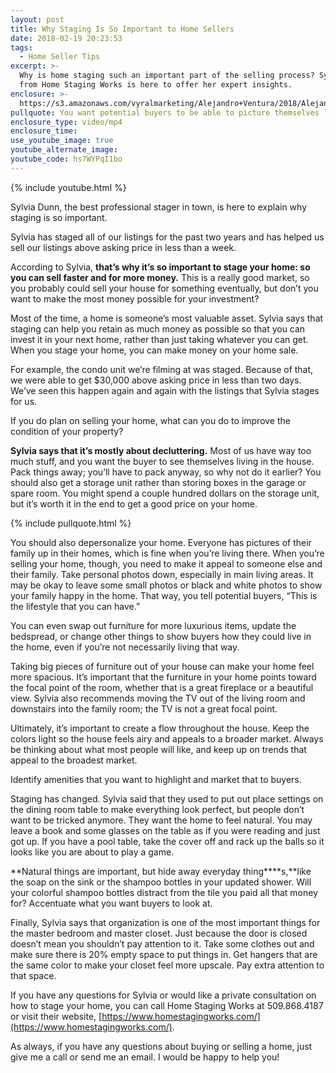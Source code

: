 ```yaml
---
layout: post
title: Why Staging Is So Important to Home Sellers
date: 2018-02-19 20:23:53
tags:
  - Home Seller Tips
excerpt: >-
  Why is home staging such an important part of the selling process? Sylvia Dunn
  from Home Staging Works is here to offer her expert insights.
enclosure: >-
  https://s3.amazonaws.com/vyralmarketing/Alejandro+Ventura/2018/Alejandro+Ventura+Real+Estate-+Staging+Tips.mp4
pullquote: You want potential buyers to be able to picture themselves living in the home.
enclosure_type: video/mp4
enclosure_time:
use_youtube_image: true
youtube_alternate_image:
youtube_code: hs7WYPqI1bo
---
```


{% include youtube.html %}

Sylvia Dunn, the best professional stager in town, is here to explain why staging is so important.&nbsp;

Sylvia has staged all of our listings for the past two years and has helped us sell our listings above asking price in less than a week.&nbsp;

According to Sylvia, **that’s why it’s so important to stage your home: so you can sell faster and for more money.** This is a really good market, so you probably could sell your house for something eventually, but don’t you want to make the most money possible for your investment?&nbsp;

Most of the time, a home is someone’s most valuable asset. Sylvia says that staging can help you retain as much money as possible so that you can invest it in your next home, rather than just taking whatever you can get. When you stage your home, you can make money on your home sale.&nbsp;

For example, the condo unit we’re filming at was staged. Because of that, we were able to get $30,000 above asking price in less than two days. We’ve seen this happen again and again with the listings that Sylvia stages for us.&nbsp;

If you do plan on selling your home, what can you do to improve the condition of your property?&nbsp;

**Sylvia says that it’s mostly about decluttering.** Most of us have way too much stuff, and you want the buyer to see themselves living in the house. Pack things away; you’ll have to pack anyway, so why not do it earlier? You should also get a storage unit rather than storing boxes in the garage or spare room. You might spend a couple hundred dollars on the storage unit, but it’s worth it in the end to get a good price on your home.

{% include pullquote.html %}

You should also depersonalize your home. Everyone has pictures of their family up in their homes, which is fine when you’re living there. When you’re selling your home, though, you need to make it appeal to someone else and their family. Take personal photos down, especially in main living areas. It may be okay to leave some small photos or black and white photos to show your family happy in the home. That way, you tell potential buyers, “This is the lifestyle that you can have.”&nbsp;

You can even swap out furniture for more luxurious items, update the bedspread, or change other things to show buyers how they could live in the home, even if you’re not necessarily living that way.&nbsp;

Taking big pieces of furniture out of your house can make your home feel more spacious. It’s important that the furniture in your home points toward the focal point of the room, whether that is a great fireplace or a beautiful view. Sylvia also recommends moving the TV out of the living room and downstairs into the family room; the TV is not a great focal point.&nbsp;

Ultimately, it’s important to create a flow throughout the house. Keep the colors light so the house feels airy and appeals to a broader market. Always be thinking about what most people will like, and keep up on trends that appeal to the broadest market.&nbsp;

Identify amenities that you want to highlight and market that to buyers.&nbsp;

Staging has changed. Sylvia said that they used to put out place settings on the dining room table to make everything look perfect, but people don’t want to be tricked anymore. They want the home to feel natural. You may leave a book and some glasses on the table as if you were reading and just got up. If you have a pool table, take the cover off and rack up the balls so it looks like you are about to play a game.

**Natural things are important, but hide away everyday thing****s,**like the soap on the sink or the shampoo bottles in your updated shower. Will your colorful shampoo bottles distract from the tile you paid all that money for? Accentuate what you want buyers to look at.&nbsp;

Finally, Sylvia says that organization is one of the most important things for the master bedroom and master closet. Just because the door is closed doesn’t mean you shouldn’t pay attention to it. Take some clothes out and make sure there is 20% empty space to put things in. Get hangers that are the same color to make your closet feel more upscale. Pay extra attention to that space.&nbsp;

If you have any questions for Sylvia or would like a private consultation on how to stage your home, you can call Home Staging Works at 509.868.4187 or visit their website, [https://www.homestagingworks.com/](https://www.homestagingworks.com/).&nbsp;

As always, if you have any questions about buying or selling a home, just give me a call or send me an email. I would be happy to help you!